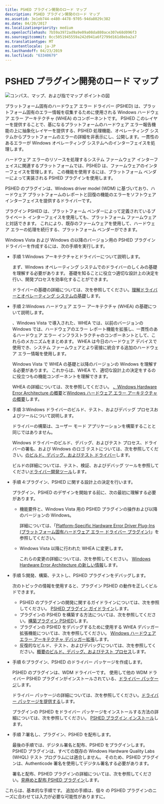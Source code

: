 ```yaml
---
title: PSHED プラグイン開発のロード マップ
description: PSHED プラグイン開発のロード マップ
ms.assetid: 3e1eb744-e480-4478-9705-94da8029c382
ms.date: 04/20/2017
ms.localizationpriority: medium
ms.openlocfilehash: 7b59a3972ad9a9e09a08da880ace307e68d096f3
ms.sourcegitcommit: 0cc5051945559a242d941a6f2799d161d8eba2a7
ms.translationtype: MT
ms.contentlocale: ja-JP
ms.lasthandoff: 04/23/2019
ms.locfileid: "63340679"
---
```

# <a name="roadmap-for-developing-pshed-plug-ins"></a>PSHED プラグイン開発のロード マップ


![コンパス、マップ、および指でマップ ポイントの図](images/map-hand-sml.png)

プラットフォーム固有のハードウェア エラー ドライバー (PSHED) は、プラットフォーム固有のエラー情報を収集するために使用される Windows ハードウェア エラー アーキテクチャ (WHEA) のコンポーネントです。 PSHED このレイヤーを提供することで、基になるプラットフォームのハードウェア エラー報告機能の上に抽象化レイヤーを提供する、PSHED 処理機能、オペレーティング システムからプラットフォームのエラーの詳細を非表示にし、公開します。一貫性のあるエラーが Windows オペレーティング システムへのインターフェイスを処理します。

ハードウェア エラーのリソースを処理するシステム ファームウェア インターフェイスに関連するプラットフォームでは、PSHED は、ファームウェアのインターフェイスを管理します。 この機能を使用するには、プラットフォーム ベンダーによって実装される PSHED プラグインを使用します。

PSHED のプラグインは、Windows driver model (WDM) に基づいており、ハードウェア プラットフォームのレポートと回復の機能のエラーをソフトウェア インターフェイスを提供するドライバーです。

プラグイン PSHED は、プラットフォーム ベンダーによって定義されているプライベート インターフェイスを使用しても、プラットフォーム ファームウェアと対話できます。 これにより、既存のファームウェアを使用して、ハードウェア エラーの処理を続行する、プラットフォーム ベンダーができます。

Windows Vista および Windows の以降のバージョン用の PSHED プラグイン ドライバーを作成するには、次の手順を実行します。

-   手順 1:Windows アーキテクチャとドライバーについて説明します。

    まず、Windows オペレーティング システムでのドライバーのしくみの基礎を理解する必要があります。 基礎を知ることに役立つ適切な設計上の決定を行い、開発プロセスを効率化することができます。

    ドライバーの基礎の詳細については、次を参照してください。[理解ドライバーとオペレーティング システムの基礎](https://msdn.microsoft.com/library/windows/hardware/ff554731)します。

-   手順 2:Windows ハードウェア エラー アーキテクチャ (WHEA) の基礎について説明します。

    、Windows Vista で導入された、WHEA では、以前のバージョンの Windows では、ハードウェアのエラー レポート機能を拡張し、一貫性のあるハードウェア エラー インフラストラクチャのコンポーネントとして、これらのメカニズムをまとめます。 WHEA は今日のハードウェア デバイスで使用でき、システム ファームウェアとより密接に統合する追加のハードウェア エラー情報を使用します。

    Windows Vista で WHEA の基礎と以降のバージョンの Windows を理解する必要があります。 これからは、WHEA で、適切な設計上の決定をするのに役立つもの機能コンポーネントを理解できます。

    WHEA の詳細については、次を参照してください。 [、Windows Hardware Error Architecture の概要](introduction-to-the-windows-hardware-error-architecture.md)と[Windows ハードウェア エラー アーキテクチャの概要](windows-hardware-error-architecture-overview.md)します。

-   手順 3:Windows ドライバーのビルド、テスト、およびデバッグ プロセスおよびツールについて説明します。

    ドライバーの構築は、ユーザー モード アプリケーションを構築することと同じではありません。

    Windows ドライバーのビルド、デバッグ、およびテスト プロセス、ドライバーの署名、および Windows のロゴ テストについては、次を参照してください。[のビルド、デバッグ、およびテスト ドライバー](https://msdn.microsoft.com/windows-drivers/develop/visual_studio_driver_development_environment)します。

    ビルドの詳細については、テスト、検証、およびデバッグ ツールを参照してください[ドライバー開発ツール](https://msdn.microsoft.com/library/windows/hardware/ff545440)します。

-   手順 4:プラグイン、PSHED に関する設計上の決定を行います。

    プラグイン、PSHED のデザインを開始する前に、次の最初に理解する必要があります。

    -   機能要件と、Windows Vista 用の PSHED プラグインの操作および以降のバージョンの Windows。

        詳細については、「[Platform-Specific Hardware Error Driver Plug-Ins (プラットフォーム固有ハードウェア エラー ドライバー プラグイン)](platform-specific-hardware-error-driver-plug-ins2.md)」を参照してください。

    -   Windows Vista 以降に行われた WHEA に変更します。

        これらの変更の詳細については、次を参照してください。 [Windows Hardware Error Architecture の新しい情報](new-information-for-windows-hardware-error-architecture.md)します。

-   手順 5:開発、構築、テストし、PSHED プラグインをデバッグします。

    次のトピックの情報を使用すると、プラグイン PSHED の動作を正しくビルドできます。

    -   PSHED のプラグインの開発に関するガイドラインについては、次を参照してください。 [PSHED プラグイン ガイドライン](pshed-plug-in-guidelines.md)します。
    -   プラグインの PSHED を構築する方法については、次を参照してください。[構築プラグイン PSHED](building-a-pshed-plug-in.md)します。
    -   プラグインの PSHED をデバッグするために使用する WHEA デバッガー拡張機能については、次を参照してください。 [Windows ハードウェア エラー アーキテクチャ デバッガー拡張](windows-hardware-error-architecture-debugger-extensions.md)します。
    -   反復的なビルド、テスト、およびデバッグについては、次を参照してください。[概要のビルド、デバッグ、およびテスト プロセス](https://msdn.microsoft.com/windows-drivers/develop/visual_studio_driver_development_environment)します。
-   手順 6:プラグイン、PSHED のドライバー パッケージを作成します。

    PSHED のプラグインは、WDM ドライバーです。 使用して他の WDM ドライバー PSHED プラグインがインストールされている、[ドライバー パッケージ](https://msdn.microsoft.com/library/windows/hardware/ff544840)します。

    ドライバー パッケージの詳細については、次を参照してください。[ドライバー パッケージを提供する](https://msdn.microsoft.com/windows-drivers/develop/creating_a_driver_package)します。

    プラグインの PSHED をドライバー パッケージをインストールする方法の詳細については、次を参照してください。 [PSHED プラグイン インストール](pshed-plug-in-installation.md)します。

-   手順 7:署名し、プラグイン、PSHED を配布します。

    最後の手順では、デジタル署名と配布、PSHED をプラグインします。 PSHED プラグインは、すべての既存の Windows Hardware Quality Labs (WHQL) テスト プログラムには適合しません。 そのため、PSHED プラグインは、Authenticode 署名を使用してデジタル署名する必要があります。

    署名と配布、PSHED プラグインの詳細については、次を参照してください。[見極めと配布 PSHED プラグイン](qualifying-and-distributing-pshed-plug-ins.md)します。

これらは、基本的な手順です。 追加の手順は、個々 の PSHED プラグインのニーズに合わせては入力が必要な可能性がありますに。

 

 




